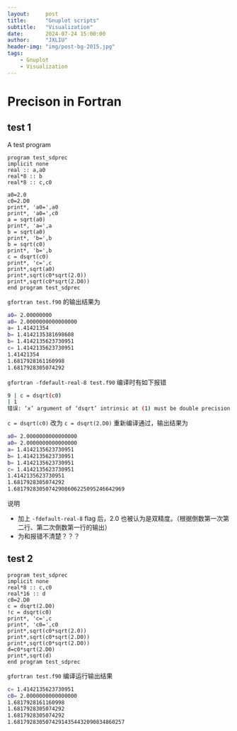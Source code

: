 ```yaml
---
layout:     post
title:      "Gnuplot scripts"
subtitle:   "Visualization"
date:       2024-07-24 15:00:00
author:     "JXLIU"
header-img: "img/post-bg-2015.jpg"
tags:
    - Gnuplot
    - Visualization
---
```


# Precison in Fortran
## test 1
A test program

```Fortran
program test_sdprec  
implicit none  
real :: a,a0  
real*8 :: b  
real*8 :: c,c0  
  
a0=2.0  
c0=2.D0  
print*, 'a0=',a0  
print*, 'a0=',c0  
a = sqrt(a0)  
print*, 'a=',a  
b = sqrt(a0)  
print*, 'b=',b  
b = sqrt(c0)  
print*, 'b=',b  
c = dsqrt(c0)  
print*, 'c=',c  
print*,sqrt(a0)  
print*,sqrt(c0*sqrt(2.0))  
print*,sqrt(c0*sqrt(2.D0))  
end program test_sdprec
```
`gfortran test.f90` 的输出结果为
```Bash
a0= 2.00000000  
a0= 2.0000000000000000  
a= 1.41421354  
b= 1.4142135381698608  
b= 1.4142135623730951  
c= 1.4142135623730951  
1.41421354  
1.6817928161160998  
1.6817928305074292
```
`gfortran -fdefault-real-8 test.f90` 编译时有如下报错
```Bash
9 | c = dsqrt(c0)  
| 1  
错误: ‘x’ argument of ‘dsqrt’ intrinsic at (1) must be double precision
```
`c = dsqrt(c0)` 改为 `c = dsqrt(2.D0)` 重新编译通过，输出结果为
```Bash
a0= 2.0000000000000000  
a0= 2.0000000000000000  
a= 1.4142135623730951  
b= 1.4142135623730951  
b= 1.4142135623730951  
c= 1.4142135623730951  
1.4142135623730951  
1.6817928305074292  
1.68179283050742908606225095246642969
```
说明

- 加上 `-fdefault-real-8` flag 后，2.0 也被认为是双精度。（根据倒数第一次第二行、第二次倒数第一行的输出）
- 为和报错不清楚？？？

## test 2
```Fortran
program test_sdprec  
implicit none  
real*8 :: c,c0  
real*16 :: d  
c0=2.D0  
c = dsqrt(2.D0)  
!c = dsqrt(c0)  
print*, 'c=',c  
print*, 'c0=',c0  
print*,sqrt(c0*sqrt(2.0))  
print*,sqrt(c0*sqrt(2.D0))  
print*,sqrt(c0*sqrt(2.D0))  
d=c0*sqrt(2.D0)  
print*,sqrt(d)  
end program test_sdprec
```
`gfortran test.f90` 编译运行输出结果
```Bash
c= 1.4142135623730951  
c0= 2.0000000000000000  
1.6817928161160998  
1.6817928305074292  
1.6817928305074292  
1.68179283050742914354432090834860257
```


<!--stackedit_data:
eyJoaXN0b3J5IjpbMjExMjQ0OTQ3Nyw1MjI4MDA1MDhdfQ==
-->